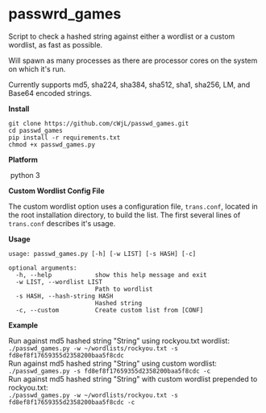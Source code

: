 # passwrd_games


Script to check a hashed string against either a wordlist or a custom wordlist, as fast as possible.<br />

Will spawn as many processes as there are processor cores on the system on which it's run.<br />

Currently supports md5, sha224, sha384, sha512, sha1, sha256, LM, and Base64 encoded strings.<br /> 

**Install**

```git clone https://github.com/cWjL/passwd_games.git```<br />
```cd passwd_games```<br />
```pip install -r requirements.txt```<br />
```chmod +x passwd_games.py```<br />

**Platform**

&nbsp;python 3

**Custom Wordlist Config File**

The custom wordlist option uses a configuration file, ```trans.conf```, located in the root installation directory, to build the list. The first several lines of ```trans.conf``` describes it's usage.

**Usage**
```
usage: passwd_games.py [-h] [-w LIST] [-s HASH] [-c]

optional arguments:
  -h, --help            show this help message and exit
  -w LIST, --wordlist LIST
                        Path to wordlist
  -s HASH, --hash-string HASH
                        Hashed string
  -c, --custom          Create custom list from [CONF]
```

**Example**

Run against md5 hashed string "String" using rockyou.txt wordlist:<br />
```./passwd_games.py -w ~/wordlists/rockyou.txt -s fd8ef8f17659355d2358200baa5f8cdc```<br />
Run against md5 hashed string "String" using custom wordlist:<br />
```./passwd_games.py -s fd8ef8f17659355d2358200baa5f8cdc -c```<br />
Run against md5 hashed string "String" with custom wordlist prepended to rockyou.txt:<br />
```./passwd_games.py -w ~/wordlists/rockyou.txt -s fd8ef8f17659355d2358200baa5f8cdc -c```<br />
